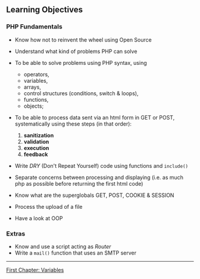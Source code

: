 ## Learning Objectives

### PHP Fundamentals

- Know how not to reinvent the wheel using Open Source
- Understand what kind of problems PHP can solve
- To be able to solve problems using PHP syntax, using

  - operators,
  - variables,
  - arrays,
  - control structures (conditions, switch & loops),
  - functions,
  - objects;

- To be able to process data sent via an html form in GET or POST, systematically using these steps (in that order):

  1.  **sanitization**
  2.  **validation**
  3.  **execution**
  4.  **feedback**

- Write _DRY_ (Don't Repeat Yourself) code using functions and `include()`
- Separate concerns between processing and displaying (i.e. as much php as possible before returning the first html code)
- Know what are the superglobals GET, POST, COOKIE & SESSION
- Process the upload of a file
- Have a look at OOP

### Extras
- Know and use a script acting as _Router_
- Write a `mail()` function that uses an SMTP server

---

[First Chapter: Variables](./02-php-variables.md)
